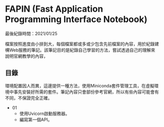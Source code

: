 
# FAPIN (Fast Application Programming Interface Notebook)

最後紀錄時間：2021/01/25

檔案按照進度由小排到大，每個檔案都或多或少包含先前檔案的內容，用於紀錄建構Web服務的筆記。該筆記目的是紀錄自己學習的方法，嘗試透過自己的理解來說明官網教學的內容，

## 目錄

環境配置因人而異，這邊提供一種方法，使用Miniconda套件管理工具，在虛擬環境中事先安裝好所需的套件。筆記內容只會部份參考官網，所以有些內容可能會有不同，不保證完全正確。

- 01
  - 使用Uvicorn啟動服務器。
  - 編寫第一個API。